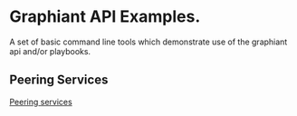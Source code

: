 # Graphiant API Examples.

A set of basic command line tools which demonstrate use of the graphiant
api and/or playbooks.

## Peering Services

[Peering services](peering_service/README.md)
